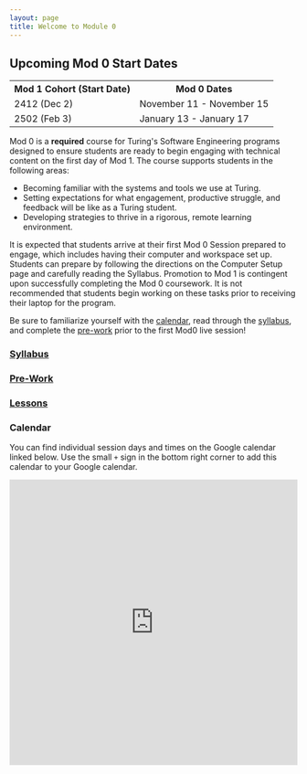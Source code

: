 ```yaml
---
layout: page
title: Welcome to Module 0
---
```


## Upcoming Mod 0 Start Dates

<table>
  <tr>
    <th>Mod 1 Cohort (Start Date)</th>
    <th>Mod 0 Dates</th>
  </tr>
  <tr>
    <td>2412 (Dec 2)</td>
    <td>November 11 - November 15</td>
  </tr>
  <tr>
    <td>2502 (Feb 3)</td>
    <td>January 13 - January 17</td>
  </tr>
</table>

Mod 0 is a **required** course for Turing's Software Engineering programs designed to ensure students are ready to begin engaging with technical content on the first day of Mod 1. The course supports students in the following areas:
* Becoming familiar with the systems and tools we use at Turing.
* Setting expectations for what engagement, productive struggle, and feedback will be like as a Turing student.
* Developing strategies to thrive in a rigorous, remote learning environment.

It is expected that students arrive at their first Mod 0 Session prepared to engage, which includes having their computer and workspace set up. Students can prepare by following the directions on the Computer Setup page and carefully reading the Syllabus. Promotion to Mod 1 is contingent upon successfully completing the Mod 0 coursework. It is not recommended that students begin working on these tasks prior to receiving their laptop for the program.

Be sure to familiarize yourself with the [calendar](#calendar), read through the [syllabus](./syllabus/), and complete the [pre-work](./prework/) prior to the first Mod0 live session!

### [Syllabus](./syllabus/index)

### [Pre-Work](./prework/index)

### [Lessons](./lessons/index)

### Calendar

You can find individual session days and times on the Google calendar linked below. Use the small `+` sign in the bottom right corner to add this calendar to your Google calendar.

<iframe src="https://calendar.google.com/calendar/embed?src=casimircreative.com_12p4693hmer1orcepp74vg77pg%40group.calendar.google.com&ctz=America%2FDenver" style="border: 0" width="100%" height="500" frameborder="0" scrolling="yes"></iframe>




<br>
<br>
<br>
<br>
<br>
<br>
<br>
<br>
<br>
<br>
